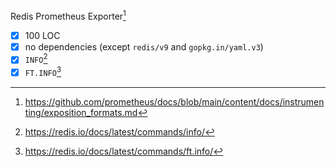 Redis Prometheus Exporter[^1]

- [x] 100 LOC
- [x] no dependencies (except `redis/v9` and `gopkg.in/yaml.v3`)
- [x] `INFO`[^2]
- [x] `FT.INFO`[^3] 

[^1]: https://github.com/prometheus/docs/blob/main/content/docs/instrumenting/exposition_formats.md
[^2]: https://redis.io/docs/latest/commands/info/
[^3]: https://redis.io/docs/latest/commands/ft.info/
